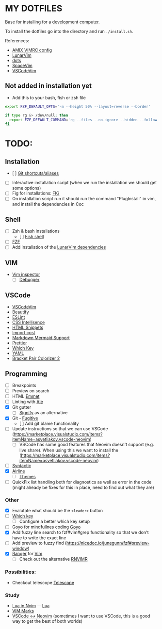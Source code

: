 # MY DOTFILES

Base for installing for a development computer.

To install the dotfiles go into the directory and run `./install.sh`.

References:

- [AMIX VIMRC config](https://github.com/amix/vimrc/)
- [LunarVim](https://github.com/ChristianChiarulli/LunarVim)
- [dots](https://github.com/drn/dots)
- [SpaceVim](https://spacevim.org/)
- [VSCodeVim](https://github.com/VSCodeVim/Vim)

## Not added in installation yet

- Add this to your bash, fish or zsh file

```bash
export FZF_DEFAULT_OPTS='-m --height 50% --layout=reverse --border'

if type rg &> /dev/null; then
  export FZF_DEFAULT_COMMAND='rg --files --no-ignore --hidden --follow --glob "!.git/*"'
fi
```

# TODO:

## Installation

- [ ] [Git shortcuts/aliases](https://githowto.com/aliases)
- [ ] Interactive installation script (when we run the installation we should get some options)
- [ ] Fig for installations: [FIG](https://github.com/wincent/wincent/tree/master/fig)
- [ ] On installation script run it should run the command "PlugInstall" in vim, and install the dependencies in Coc

## Shell

- [ ] Zsh & bash installations
  - [ ] [Fish shell](https://fishshell.com/)
- [ ] [FZF](https://github.com/jorgebucaran/fisher)
- [ ] Add installation of the [LunarVim dependencies](https://github.com/ChristianChiarulli/LunarVim/blob/master/utils/installer/install.sh)

## VIM

- [Vim inspector](https://vimawesome.com/plugin/vimspector)
  - [ ] [Debugger](https://github.com/mfussenegger/nvim-dap/wiki/Debug-Adapter-installation)

## VSCode

- [VSCodeVim](https://github.com/VSCodeVim/Vim)
- [Beautify](https://marketplace.visualstudio.com/items?itemName=HookyQR.beautify)
- [ESLint](https://marketplace.visualstudio.com/items?itemName=dbaeumer.vscode-eslint)
- [CSS Intellisence](https://marketplace.visualstudio.com/items?itemName=Zignd.html-css-class-completion)
- [HTML Snippets](https://marketplace.visualstudio.com/items?itemName=abusaidm.html-snippets)
- [Import cost](https://marketplace.visualstudio.com/items?itemName=wix.vscode-import-cost)
- [Markdown Mermaid Support](https://marketplace.visualstudio.com/items?itemName=bierner.markdown-mermaid)
- [Prettier](https://marketplace.visualstudio.com/items?itemName=esbenp.prettier-vscode)
- [Which Key](https://github.com/VSpaceCode/vscode-which-key)
- [YAML](https://marketplace.visualstudio.com/items?itemName=redhat.vscode-yaml)
- [Bracket Pair Colorizer 2](https://marketplace.visualstudio.com/items?itemName=CoenraadS.bracket-pair-colorizer-2)

## Programming

- [ ] Breakpoints
- [ ] Preview on search
- [ ] HTML [Emmet](https://vimawesome.com/plugin/emmet-vim)
- [ ] Linting with [Ale](https://vimawesome.com/plugin/ale)
- [x] Git gutter
  - [ ] [Signify](https://vimawesome.com/plugin/vim-signify) as an alternative
- [x] Git - [Fugitive](https://vimawesome.com/plugin/fugitive-vim)
  - [ ] Add git blame functionality
- [ ] Update instructions so that we can use VSCode (https://marketplace.visualstudio.com/items?itemName=asvetliakov.vscode-neovim)
  - [ ] VSCode has some good features that Neovim doesn't support (e.g. live share). When using this we want to install the (https://marketplace.visualstudio.com/items?itemName=asvetliakov.vscode-neovim)
- [ ] [Syntactic](https://vimawesome.com/plugin/syntastic)
- [x] [Airline](https://vimawesome.com/plugin/vim-airline-superman)
  - [ ] [Themes](https://github.com/vim-airline/vim-airline/wiki/Screenshots)
- [ ] QuickFix list handling both for diagnostics as well as error in the code (might already be fixes for this in place, need to find out what they are)

### Other

- [x] Evalutate what should be the `<leader>` button
- [ ] [Which key](https://github.com/liuchengxu/vim-which-key)
  - [ ] Configure a better which key setup
- [ ] Goyo for mindfullnes coding [Goyo](https://github.com/junegunn/goyo.vim)
- [x] Add fuzzy line search to fzf#vim#grep functionality so that we don't have to write the exact line
- [ ] Add preview to fuzzy find (https://nicedoc.io/junegunn/fzf#preview-window)
- [x] [Ranger](https://ranger.github.io/) for [Vim](https://github.com/francoiscabrol/ranger.vim)
  - [ ] Check out the alternative [RNVIMR](https://awesomeopensource.com/project/kevinhwang91/rnvimr)

### Possibilities:

- Checkout telescope [Telescope](https://github.com/nvim-telescope/telescope.nvim)

### Study

- [Lua in Nvim](https://github.com/nanotee/nvim-lua-guide)
  -- [Lua](http://www.lua.org/manual/5.4/manual.html#2)
- [VIM Marks](https://vim.fandom.com/wiki/Using_marks)
- [VSCode <-> Neovim](https://marketplace.visualstudio.com/items?itemName=asvetliakov.vscode-neovim) (sometimes I want to use VSCode, this is a good way to get the best of both worlds)
